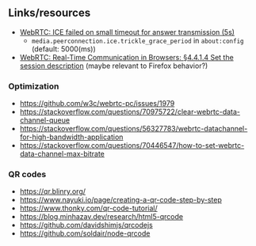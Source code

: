 ## Links/resources

- [WebRTC: ICE failed on small timeout for answer transmission (5s)](https://bugzilla.mozilla.org/show_bug.cgi?id=1647289)
  - `media.peerconnection.ice.trickle_grace_period` in `about:config` (default: 5000(ms))
- [WebRTC: Real-Time Communication in Browsers: §4.4.1.4 Set the session description](https://w3c.github.io/webrtc-pc/#set-the-session-description) (maybe relevant to Firefox behavior?)

### Optimization
- https://github.com/w3c/webrtc-pc/issues/1979
- https://stackoverflow.com/questions/70975722/clear-webrtc-data-channel-queue
- https://stackoverflow.com/questions/56327783/webrtc-datachannel-for-high-bandwidth-application
- https://stackoverflow.com/questions/70446547/how-to-set-webrtc-data-channel-max-bitrate

### QR codes

- https://qr.blinry.org/
- https://www.nayuki.io/page/creating-a-qr-code-step-by-step
- https://www.thonky.com/qr-code-tutorial/
- https://blog.minhazav.dev/research/html5-qrcode
- https://github.com/davidshimjs/qrcodejs
- https://github.com/soldair/node-qrcode
